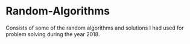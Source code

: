 # Random-Algorithms
Consists of some of the random algorithms and solutions I had used for problem solving during the year 2018.
